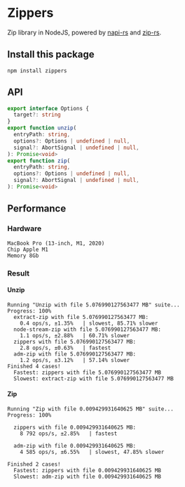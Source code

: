 # Zippers

Zip library in NodeJS, powered by [napi-rs](https://napi.rs) and [zip-rs](https://github.com/zip-rs/zip).

## Install this package

```
npm install zippers
```

## API

```ts
export interface Options {
  target?: string
}
export function unzip(
  entryPath: string,
  options?: Options | undefined | null,
  signal?: AbortSignal | undefined | null,
): Promise<void>
export function zip(
  entryPath: string,
  options?: Options | undefined | null,
  signal?: AbortSignal | undefined | null,
): Promise<void>
```

## Performance

### Hardware

```
MacBook Pro (13-inch, M1, 2020)
Chip Apple M1
Memory 8Gb
```

### Result

#### Unzip

```
Running "Unzip with file 5.076990127563477 MB" suite...
Progress: 100%
  extract-zip with file 5.076990127563477 MB:
    0.4 ops/s, ±1.35%   | slowest, 85.71% slower
  node-stream-zip with file 5.076990127563477 MB:
    1.1 ops/s, ±2.88%   | 60.71% slower
  zippers with file 5.076990127563477 MB:
    2.8 ops/s, ±0.63%   | fastest
  adm-zip with file 5.076990127563477 MB:
    1.2 ops/s, ±3.12%   | 57.14% slower
Finished 4 cases!
  Fastest: zippers with file 5.076990127563477 MB
  Slowest: extract-zip with file 5.076990127563477 MB
```

#### Zip

```
Running "Zip with file 0.009429931640625 MB" suite...
Progress: 100%

  zippers with file 0.009429931640625 MB:
    8 792 ops/s, ±2.85%   | fastest

  adm-zip with file 0.009429931640625 MB:
    4 585 ops/s, ±6.55%   | slowest, 47.85% slower

Finished 2 cases!
  Fastest: zippers with file 0.009429931640625 MB
  Slowest: adm-zip with file 0.009429931640625 MB
```
